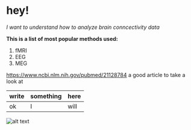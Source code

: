 # hey!
*I want to understand how to analyze brain conncectivity data*

**This is a list of most popular methods used:**

1. fMRI
2. EEG
3. MEG

https://www.ncbi.nlm.nih.gov/pubmed/21128784 a good article to take a look at

|write|something|here|
|-----|---------|----|
|ok   |I        |will|
![alt text](https://encrypted-tbn3.gstatic.com/images?q=tbn:ANd9GcSdkY2Mg9rn0nVJn-yuClyjsbMn2JH9cPuA6yjPzHTnJDAkJyTW)

